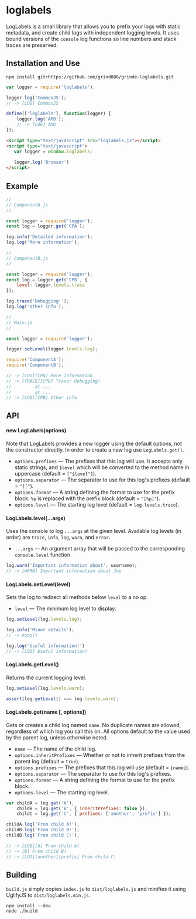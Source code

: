 # loglabels

LogLabels is a small library that allows you to prefix your logs with static
metadata, and create child logs with independent logging levels. It uses bound 
versions of the `console` log functions so line numbers and stack traces are 
preserved.

## Installation and Use

`npm install git+https://github.com/grind086/grinde-loglabels.git`

```javascript
var logger = require('loglabels');

logger.log('CommonJS');
// -> [LOG] CommonJS
```

```javascript
define(['loglabels'], function(logger) {
    logger.log('AMD');
    // -> [LOG] AMD
});
```

```html
<script type="text/javascript" src="loglabels.js"></script>
<script type="text/javascript">
   var logger = window.loglabels;
   
   logger.log('Browser')
</script>
```

## Example

```javascript
//
// ComponentA.js
//

const logger = require('logger');
const log = logger.get('CPA');

log.info('Detailed information');
log.log('More information');

//
// ComponentB.js
//

const logger = require('logger');
const log = logger.get('CPB', {
    level: logger.levels.trace
});

log.trace('Debugging!');
log.log('Other info');

//
// Main.js
//

const logger = require('logger');

logger.setLevel(logger.levels.log);

require('ComponentA');
require('ComponentB');

// -> [LOG][CPA] More information
// -> [TRACE][CPB] Trace: Debugging!
//         at ...
//         at ...
// -> [LOG][CPB] Other info
```

## API

#### new LogLabels(options)

Note that LogLabels provides a new logger using the default options, not the
constructor directly. In order to create a new log use `LogLabels.get()`.

* `options.prefixes` — The prefixes that this log will use. It accepts only static
strings, and `$level` which will be converted to the method name in uppercase 
(default = `["$level"]`).
* `options.separator` — The separator to use for this log's prefixes (default = 
`"]["`).
* `options.format` — A string defining the format to use for the prefix block. 
`%p` is replaced with the prefix block (default = `"[%p]"`).
* `options.level` — The starting log level (default = `log.levels.trace`).

#### LogLabels.level(...args)

Uses the console to log `...args` at the given level. Available log levels 
(in order) are `trace`, `info`, `log`, `warn`, and `error`.

* `...args` — An argument array that will be passed to the corresponding 
`console.level` function.

```javascript
log.warn('Important information about', username);
// -> [WARN] Important information about Joe
```

#### LogLabels.setLevel(level)

Sets the log to redirect all methods below `level` to a no op.

* `level` — The minimum log level to display.

```javascript
log.setLevel(log.levels.log);

log.info('Minor details');
// -> noop()

log.log('Useful information!')
// -> [LOG] Useful information!
```

#### LogLabels.getLevel()

Returns the current logging level.

```javascript
log.setLevel(log.levels.warn);

assert(log.getLevel() === log.levels.warn);
```

#### LogLabels.get(name [, options])

Gets or creates a child log named `name`. No duplicate names are allowed, 
regardless of which log you call this on. All options default to the value used
by the parent log, unless otherwise noted.

* `name` — The name of the child log.
* `options.inheritPrefixes` — Whether or not to inherit prefixes from the parent
log (default = `true`).
* `options.prefixes` — The prefixes that this log will use (default = `[name]`).
* `options.separator` — The separator to use for this log's prefixes.
* `options.format` — A string defining the format to use for the prefix block.
* `options.level` — The starting log level.

```javascript
var childA = log.get('A'),
    childB = log.get('B', { inheritPrefixes: false }),
    childC = log.get('C', { prefixes: ['another', 'prefix'] });

childA.log('From child A!');
childB.log('From child B!');
childB.log('From child C!');

// -> [LOG][A] From child A!
// -> [B] From child B!
// -> [LOG][another][prefix] From child C!
```

## Building

`build.js` simply copies `index.js` to `dist/loglabels.js` and minifies it using
UglifyJS to `dist/loglabels.min.js`.

```
npm install --dev
node ./build
```